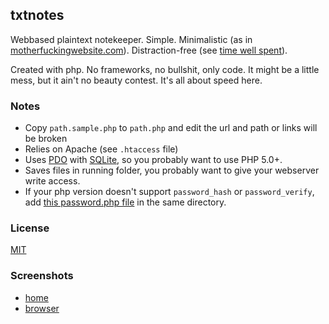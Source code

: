 
txtnotes
--------
Webbased plaintext notekeeper. Simple. Minimalistic (as in [motherfuckingwebsite.com](http://www.motherfuckingwebsite.com)). Distraction-free (see [time well spent](https://www.timewellspent.io/)).

Created with php. No frameworks, no bullshit, only code. It might be a little mess, but it ain't no beauty contest. It's all about speed here.

### Notes
* Copy `path.sample.php` to `path.php` and edit the url and path or links will be broken
* Relies on Apache (see `.htaccess` file)
* Uses [PDO](https://php.net/manual/en/intro.pdo.php) with [SQLite](https://sqlite.org), so you probably want to use PHP 5.0+.
* Saves files in running folder, you probably want to give your webserver write access.
* If your php version doesn't support `password_hash` or `password_verify`, add [this password.php file](https://github.com/ircmaxell/password_compat/blob/master/lib/password.php) in the same directory.

### License
[MIT](/LICENSE)

### Screenshots
* [home](https://cloud.githubusercontent.com/assets/12662260/24330735/5bf9b23c-1225-11e7-858d-2571d17e779b.png)
* [browser](https://cloud.githubusercontent.com/assets/12662260/24330733/538f7942-1225-11e7-93e7-6b61cbf258a5.png)
